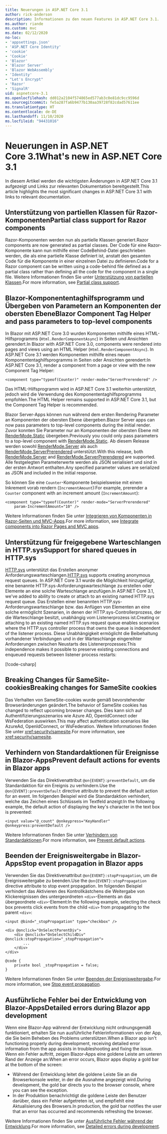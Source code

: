 ```yaml
---
title: Neuerungen in ASP.NET Core 3.1
author: rick-anderson
description: Informationen zu den neuen Features in ASP.NET Core 3.1.
ms.author: riande
ms.custom: mvc
ms.date: 02/12/2020
no-loc:
- 'appsettings.json'
- 'ASP.NET Core Identity'
- 'cookie'
- 'Cookie'
- 'Blazor'
- 'Blazor Server'
- 'Blazor WebAssembly'
- 'Identity'
- "Let's Encrypt"
- 'Razor'
- 'SignalR'
uid: aspnetcore-3.1
ms.openlocfilehash: dd012a2104f574865ed577ab3c0e81dc9cc9596d
ms.sourcegitcommit: fe5a287fa6b9477b130aa39728f82cdad57611ee
ms.translationtype: HT
ms.contentlocale: de-DE
ms.lasthandoff: 11/10/2020
ms.locfileid: "94431016"
---
```

# <a name="whats-new-in-aspnet-core-31"></a><span data-ttu-id="a23fc-103">Neuerungen in ASP.NET Core 3.1</span><span class="sxs-lookup"><span data-stu-id="a23fc-103">What's new in ASP.NET Core 3.1</span></span>

<span data-ttu-id="a23fc-104">In diesem Artikel werden die wichtigsten Änderungen in ASP.NET Core 3.1 aufgezeigt und Links zur relevanten Dokumentation bereitgestellt.</span><span class="sxs-lookup"><span data-stu-id="a23fc-104">This article highlights the most significant changes in ASP.NET Core 3.1 with links to relevant documentation.</span></span>

## <a name="partial-class-support-for-no-locrazor-components"></a><span data-ttu-id="a23fc-105">Unterstützung von partiellen Klassen für Razor-Komponenten</span><span class="sxs-lookup"><span data-stu-id="a23fc-105">Partial class support for Razor components</span></span>

<span data-ttu-id="a23fc-106">Razor-Komponenten werden nun als partielle Klassen generiert.</span><span class="sxs-lookup"><span data-stu-id="a23fc-106">Razor components are now generated as partial classes.</span></span> <span data-ttu-id="a23fc-107">Der Code für eine Razor-Komponente kann nun mithilfe einer CodeBehind-Datei geschrieben werden, die als eine partielle Klasse definiert ist, anstatt den gesamten Code für die Komponente in einer einzelnen Datei zu definieren.</span><span class="sxs-lookup"><span data-stu-id="a23fc-107">Code for a Razor component can be written using a code-behind file defined as a partial class rather than defining all the code for the component in a single file.</span></span> <span data-ttu-id="a23fc-108">Weitere Informationen finden Sie unter [Unterstützung von partiellen Klassen](xref:blazor/components/index#partial-class-support).</span><span class="sxs-lookup"><span data-stu-id="a23fc-108">For more information, see [Partial class support](xref:blazor/components/index#partial-class-support).</span></span>

## <a name="no-locblazor-component-tag-helper-and-pass-parameters-to-top-level-components"></a><span data-ttu-id="a23fc-109">Blazor-Komponententaghilfsprogramm und Übergeben von Parametern an Komponenten der obersten Ebene</span><span class="sxs-lookup"><span data-stu-id="a23fc-109">Blazor Component Tag Helper and pass parameters to top-level components</span></span>

<span data-ttu-id="a23fc-110">In Blazor mit ASP.NET Core 3.0 wurden Komponenten mithilfe eines HTML-Hilfsprogramms (`Html.RenderComponentAsync`) in Seiten und Ansichten gerendert.</span><span class="sxs-lookup"><span data-stu-id="a23fc-110">In Blazor with ASP.NET Core 3.0, components were rendered into pages and views using an HTML Helper (`Html.RenderComponentAsync`).</span></span> <span data-ttu-id="a23fc-111">In ASP.NET Core 3.1 werden Komponenten mithilfe eines neuen Komponententaghilfsprogramms in Seiten oder Ansichten gerendert:</span><span class="sxs-lookup"><span data-stu-id="a23fc-111">In ASP.NET Core 3.1, render a component from a page or view with the new Component Tag Helper:</span></span>

```cshtml
<component type="typeof(Counter)" render-mode="ServerPrerendered" />
```

<span data-ttu-id="a23fc-112">Das HTML-Hilfsprogramm wird in ASP.NET Core 3.1 weiterhin unterstützt, jedoch wird die Verwendung des Komponententaghilfsprogramms empfohlen.</span><span class="sxs-lookup"><span data-stu-id="a23fc-112">The HTML Helper remains supported in ASP.NET Core 3.1, but the Component Tag Helper is recommended.</span></span>

<span data-ttu-id="a23fc-113">Blazor Server-Apps können nun während dem ersten Rendering Parameter an Komponenten der obersten Ebene übergeben.</span><span class="sxs-lookup"><span data-stu-id="a23fc-113">Blazor Server apps can now pass parameters to top-level components during the initial render.</span></span> <span data-ttu-id="a23fc-114">Zuvor konnten Sie Parameter nur an Komponenten der obersten Ebene mit [RenderMode.Static](xref:Microsoft.AspNetCore.Mvc.Rendering.RenderMode.Static) übergeben.</span><span class="sxs-lookup"><span data-stu-id="a23fc-114">Previously you could only pass parameters to a top-level component with [RenderMode.Static](xref:Microsoft.AspNetCore.Mvc.Rendering.RenderMode.Static).</span></span> <span data-ttu-id="a23fc-115">Ab diesem Release werden sowohl [RenderMode.Server](xref:Microsoft.AspNetCore.Mvc.Rendering.RenderMode.Server) als auch [RenderMode.ServerPrerendered](xref:Microsoft.AspNetCore.Mvc.Rendering.RenderMode.ServerPrerendered) unterstützt.</span><span class="sxs-lookup"><span data-stu-id="a23fc-115">With this release, both [RenderMode.Server](xref:Microsoft.AspNetCore.Mvc.Rendering.RenderMode.Server) and [RenderMode.ServerPrerendered](xref:Microsoft.AspNetCore.Mvc.Rendering.RenderMode.ServerPrerendered) are supported.</span></span> <span data-ttu-id="a23fc-116">Alle festgelegten Parameterwerte werden als JSON serialisiert und sind in der ersten Antwort enthalten.</span><span class="sxs-lookup"><span data-stu-id="a23fc-116">Any specified parameter values are serialized as JSON and included in the initial response.</span></span>

<span data-ttu-id="a23fc-117">So können Sie eine `Counter`-Komponente beispielsweise mit einem Inkrement vorab rendern (`IncrementAmount`):</span><span class="sxs-lookup"><span data-stu-id="a23fc-117">For example, prerender a `Counter` component with an increment amount (`IncrementAmount`):</span></span>

```cshtml
<component type="typeof(Counter)" render-mode="ServerPrerendered" 
    param-IncrementAmount="10" />
```

<span data-ttu-id="a23fc-118">Weitere Informationen finden Sie unter [Integrieren von Komponenten in Razor-Seiten und MVC-Apps](xref:blazor/components/prerendering-and-integration).</span><span class="sxs-lookup"><span data-stu-id="a23fc-118">For more information, see [Integrate components into Razor Pages and MVC apps](xref:blazor/components/prerendering-and-integration).</span></span>

## <a name="support-for-shared-queues-in-httpsys"></a><span data-ttu-id="a23fc-119">Unterstützung für freigegebene Warteschlangen in HTTP.sys</span><span class="sxs-lookup"><span data-stu-id="a23fc-119">Support for shared queues in HTTP.sys</span></span>

<span data-ttu-id="a23fc-120">[HTTP.sys](xref:fundamentals/servers/httpsys) unterstützt das Erstellen anonymer Anforderungswarteschlangen.</span><span class="sxs-lookup"><span data-stu-id="a23fc-120">[HTTP.sys](xref:fundamentals/servers/httpsys) supports creating anonymous request queues.</span></span> <span data-ttu-id="a23fc-121">In ASP.NET Core 3.1 wurde die Möglichkeit hinzugefügt, eine benannte HTTP.sys-Anforderungswarteschlange zu erstellen oder Elemente an eine solche Warteschlange anzufügen.</span><span class="sxs-lookup"><span data-stu-id="a23fc-121">In ASP.NET Core 3.1, we've added to ability to create or attach to an existing named HTTP.sys request queue.</span></span> <span data-ttu-id="a23fc-122">Das Erstellen einer benannten HTTP.sys-Anforderungswarteschlange bzw. das Anfügen von Elementen an eine solche ermöglicht Szenarien, in denen der HTTP.sys-Controllerprozess, der die Warteschlange besitzt, unabhängig vom Listenerprozess ist.</span><span class="sxs-lookup"><span data-stu-id="a23fc-122">Creating or attaching to an existing named HTTP.sys request queue enables scenarios where the HTTP.sys controller process that owns the queue is independent of the listener process.</span></span> <span data-ttu-id="a23fc-123">Diese Unabhängigkeit ermöglicht die Beibehaltung vorhandener Verbindungen und in der Warteschlange eingereihter Anforderungen zwischen Neustarts des Listenerprozesses:</span><span class="sxs-lookup"><span data-stu-id="a23fc-123">This independence makes it possible to preserve existing connections and enqueued requests between listener process restarts:</span></span>

[!code-csharp[](sample/Program.cs?name=snippet)]

## <a name="breaking-changes-for-samesite-no-loccookies"></a><span data-ttu-id="a23fc-124">Breaking Changes für SameSite-cookies</span><span class="sxs-lookup"><span data-stu-id="a23fc-124">Breaking changes for SameSite cookies</span></span>

<span data-ttu-id="a23fc-125">Das Verhalten von SameSite-cookies wurde gemäß bevorstehender Browseränderungen geändert.</span><span class="sxs-lookup"><span data-stu-id="a23fc-125">The behavior of SameSite cookies has changed to reflect upcoming browser changes.</span></span> <span data-ttu-id="a23fc-126">Dies kann sich auf Authentifizierungsszenarios wie Azure AD, OpenIdConnect oder WsFederation auswirken.</span><span class="sxs-lookup"><span data-stu-id="a23fc-126">This may affect authentication scenarios like AzureAd, OpenIdConnect, or WsFederation.</span></span> <span data-ttu-id="a23fc-127">Weitere Informationen finden Sie unter <xref:security/samesite>.</span><span class="sxs-lookup"><span data-stu-id="a23fc-127">For more information, see <xref:security/samesite>.</span></span>

## <a name="prevent-default-actions-for-events-in-no-locblazor-apps"></a><span data-ttu-id="a23fc-128">Verhindern von Standardaktionen für Ereignisse in Blazor-Apps</span><span class="sxs-lookup"><span data-stu-id="a23fc-128">Prevent default actions for events in Blazor apps</span></span>

<span data-ttu-id="a23fc-129">Verwenden Sie das Direktivenattribut `@on{EVENT}:preventDefault`, um die Standardaktion für ein Ereignis zu verhindern.</span><span class="sxs-lookup"><span data-stu-id="a23fc-129">Use the `@on{EVENT}:preventDefault` directive attribute to prevent the default action for an event.</span></span> <span data-ttu-id="a23fc-130">Im folgenden Beispiel wird die Standardaktion verhindert, welche das Zeichen eines Schlüssels im Textfeld anzeigt:</span><span class="sxs-lookup"><span data-stu-id="a23fc-130">In the following example, the default action of displaying the key's character in the text box is prevented:</span></span>

```razor
<input value="@_count" @onkeypress="KeyHandler" @onkeypress:preventDefault />
```

<span data-ttu-id="a23fc-131">Weitere Informationen finden Sie unter [Verhindern von Standardaktionen](xref:blazor/components/event-handling#prevent-default-actions).</span><span class="sxs-lookup"><span data-stu-id="a23fc-131">For more information, see [Prevent default actions](xref:blazor/components/event-handling#prevent-default-actions).</span></span>

## <a name="stop-event-propagation-in-no-locblazor-apps"></a><span data-ttu-id="a23fc-132">Beenden der Ereignisweitergabe in Blazor-Apps</span><span class="sxs-lookup"><span data-stu-id="a23fc-132">Stop event propagation in Blazor apps</span></span>

<span data-ttu-id="a23fc-133">Verwenden Sie das Direktivenattribut `@on{EVENT}:stopPropagation`, um die Ereignisweitergabe zu beenden.</span><span class="sxs-lookup"><span data-stu-id="a23fc-133">Use the `@on{EVENT}:stopPropagation` directive attribute to stop event propagation.</span></span> <span data-ttu-id="a23fc-134">Im folgenden Beispiel verhindert das Aktivieren des Kontrollkästchens die Weitergabe von Klickereignissen des untergeordneten `<div>`-Elements an das übergeordnete `<div>`-Element:</span><span class="sxs-lookup"><span data-stu-id="a23fc-134">In the following example, selecting the check box prevents click events from the child `<div>` from propagating to the parent `<div>`:</span></span>

```razor
<input @bind="_stopPropagation" type="checkbox" />

<div @onclick="OnSelectParentDiv">
    <div @onclick="OnSelectChildDiv" @onclick:stopPropagation="_stopPropagation">
        ...
    </div>
</div>

@code {
    private bool _stopPropagation = false;
}
```

<span data-ttu-id="a23fc-135">Weitere Informationen finden Sie unter [Beenden der Ereignisweitergabe](xref:blazor/components/event-handling#stop-event-propagation).</span><span class="sxs-lookup"><span data-stu-id="a23fc-135">For more information, see [Stop event propagation](xref:blazor/components/event-handling#stop-event-propagation).</span></span>

## <a name="detailed-errors-during-no-locblazor-app-development"></a><span data-ttu-id="a23fc-136">Ausführliche Fehler bei der Entwicklung von Blazor-Apps</span><span class="sxs-lookup"><span data-stu-id="a23fc-136">Detailed errors during Blazor app development</span></span>

<span data-ttu-id="a23fc-137">Wenn eine Blazor-App während der Entwicklung nicht ordnungsgemäß funktioniert, erhalten Sie nun ausführliche Fehlerinformationen von der App, die Sie beim Beheben des Problems unterstützen.</span><span class="sxs-lookup"><span data-stu-id="a23fc-137">When a Blazor app isn't functioning properly during development, receiving detailed error information from the app assists in troubleshooting and fixing the issue.</span></span> <span data-ttu-id="a23fc-138">Wenn ein Fehler auftritt, zeigen Blazor-Apps eine goldene Leiste am unteren Rand der Anzeige an:</span><span class="sxs-lookup"><span data-stu-id="a23fc-138">When an error occurs, Blazor apps display a gold bar at the bottom of the screen:</span></span>

* <span data-ttu-id="a23fc-139">Während der Entwicklung leitet die goldene Leiste Sie an die Browserkonsole weiter, in der die Ausnahme angezeigt wird.</span><span class="sxs-lookup"><span data-stu-id="a23fc-139">During development, the gold bar directs you to the browser console, where you can see the exception.</span></span>
* <span data-ttu-id="a23fc-140">In der Produktion benachrichtigt die goldene Leiste den Benutzer darüber, dass ein Fehler aufgetreten ist, und empfiehlt eine Aktualisierung des Browsers.</span><span class="sxs-lookup"><span data-stu-id="a23fc-140">In production, the gold bar notifies the user that an error has occurred and recommends refreshing the browser.</span></span>

<span data-ttu-id="a23fc-141">Weitere Informationen finden Sie unter [Ausführliche Fehler während der Entwicklung](xref:blazor/fundamentals/handle-errors#detailed-errors-during-development).</span><span class="sxs-lookup"><span data-stu-id="a23fc-141">For more information, see [Detailed errors during development](xref:blazor/fundamentals/handle-errors#detailed-errors-during-development).</span></span>
